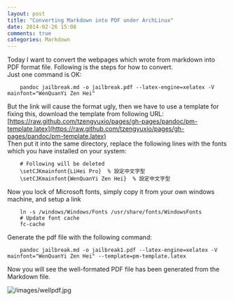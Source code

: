 ```yaml
---
layout: post
title: "Converting Markdown into PDF under ArchLinux"
date: 2014-02-26 15:08
comments: true
categories: Markdown
---
```

Today I want to convert the webpages which wrote from markdown into PDF format file. Following is the steps for how to convert. <br />
Just one command is OK:<br />

```
	pandoc jailbreak.md -o jailbreak.pdf --latex-engine=xelatex -V mainfont="WenQuanYi Zen Hei"

```
But the link will cause the format ugly, then we have to use a template for fixing this, download the template from following URL:<br/>
[https://raw.github.com/tzengyuxio/pages/gh-pages/pandoc/pm-template.latex](https://raw.github.com/tzengyuxio/pages/gh-pages/pandoc/pm-template.latex)<br />
Then put it into the same directory, replace the following lines with the fonts which you have installed on your system:<br />

```
	# Following will be deleted
	\setCJKmainfont{LiHei Pro} 	% 設定中文字型
	\setCJKmainfont{WenQuanYi Zen Hei} 	% 設定中文字型

```
Now you lock of Microsoft fonts, simply copy it from your own windows machine, and setup a link<br />

```
	ln -s /windows/Windows/Fonts /usr/share/fonts/WindowsFonts
	# Update font cache
	fc-cache

```
Generate the pdf file with the following command:<br />

```
	pandoc jailbreak.md -o jailbreak1.pdf --latex-engine=xelatex -V mainfont="WenQuanYi Zen Hei" --template=pm-template.latex

```
Now you will see the well-formated PDF file has been generated from the Markdown file. <br />

![/images/wellpdf.jpg](/images/wellpdf.jpg)
